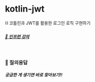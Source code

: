 # kotlin-jwt
⛓ 코틀린과 JWT를 활용한 로그인 로직 구현하기

##### [🌱 인프런 강의](https://www.inflearn.com/course/%EC%BD%94%ED%8B%80%EB%A6%B0%EA%B3%BC-spring-security-jwt-%ED%9A%8C%EC%9B%90%EA%B0%80%EC%9E%85%EB%A7%8C%EB%93%A4%EA%B8%B0/dashboard)

<br>

### 🔔 질의응답
##### 궁금한 게 생기면 바로 찾아보기!!
